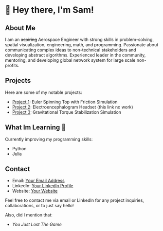 # 👋 Hey there, I'm Sam!

## About Me

I am an ~~aspiring~~ Aerospace Engineer with strong skills in problem-solving, spatial visualization, engineering, math, and programming. Passionate about communicating complex ideas to non-technical stakeholders and developing abstract algorithms. Experienced leader in the community, mentoring, and developing global network system for large scale non-profits.

## Projects

Here are some of my notable projects:

- [Project 1](https://github.com/SamuelRPilon/SpinningTopUsingEulerAngles): Euler Spinning Top with Friction Simulation
- [Project 2](): Electroencephalogram Headset (this link no work)
- [Project 3](https://github.com/SamuelRPilon/Gravity-Gradient-Stabilization-Simulation): Gravitational Torque Stabilization Simulation 

## What Im Learning 🧠

Currently improving my programming skills:
- Python
- Julia

## Contact

- Email: [Your Email Address](mailto:theofficialsamuelpilon@gmail.com)
- LinkedIn: [Your LinkedIn Profile](https://www.linkedin.com/in/samuelpilon)
- Website: [Your Website](https://www.samuelpilon.info/)  

Feel free to contact me via email or LinkedIn for any project inquiries, collaborations, or to just say hello!

Also, did I mention that:
- *You Just Lost The Game*
